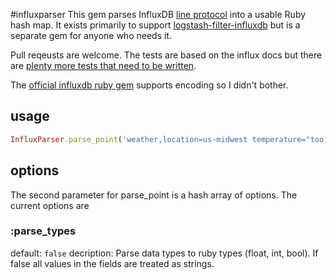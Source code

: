 #influxparser
This gem parses InfluxDB [line protocol](https://docs.influxdata.com/influxdb/v1.7/write_protocols/line_protocol_tutorial/) into a usable Ruby hash map. It exists primarily to support [logstash-filter-influxdb](https://github.com/robertlabrie/logstash-filter-influxdb) but is a separate gem for anyone who needs it.

Pull reqeusts are welcome. The tests are based on the influx docs but there are [plenty more tests that need to be written](https://github.com/influxdata/influxdb/blob/1.8/models/points_test.go).

The [official influxdb ruby gem](https://github.com/influxdata/influxdb-ruby) supports encoding so I didn't bother.

## usage
```ruby
InfluxParser.parse_point('weather,location=us-midwest temperature="too warm" 1465839830100400200')
```

## options
The second parameter for parse_point is a hash array of options. The current options are

### :parse_types
default: `false`
decription: Parse data types to ruby types (float, int, bool). If false all values in the fields are treated as strings. 
